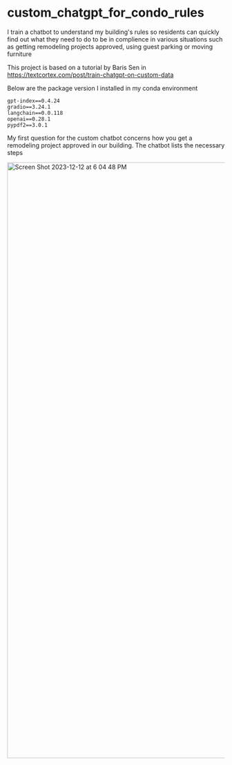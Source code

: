 # custom_chatgpt_for_condo_rules
I train a chatbot to understand my building's rules so residents can quickly find out what they need to do to be in complience in various situations such as getting remodeling projects approved, using guest parking or moving furniture

This project is based on a tutorial by Baris Sen in https://textcortex.com/post/train-chatgpt-on-custom-data

Below are the package version I installed in my conda environment

```
gpt-index==0.4.24
gradio==3.24.1
langchain==0.0.118
openai==0.28.1
pypdf2==3.0.1
```

My first question for the custom chatbot concerns how you get a remodeling project approved in our building. The chatbot lists the necessary steps

<img width="1377" alt="Screen Shot 2023-12-12 at 6 04 48 PM" src="https://github.com/bpkucsb/custom_chatgpt/assets/13769127/2b9dfc3e-d2fb-4d9a-8155-79c54b82fc0c">

